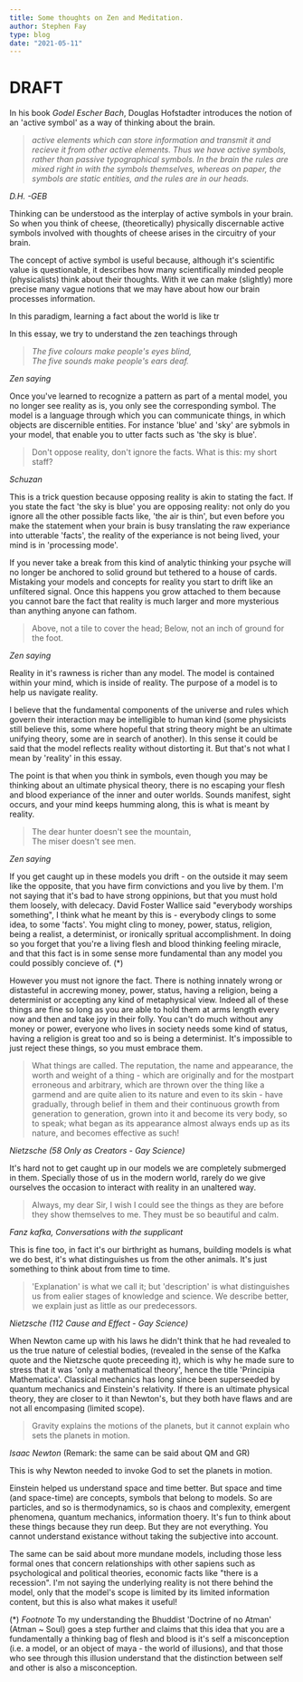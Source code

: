 ```yaml
---
title: Some thoughts on Zen and Meditation.
author: Stephen Fay
type: blog
date: "2021-05-11"
---
```


# DRAFT 

In his book <i>Godel Escher Bach</i>, Douglas Hofstadter introduces the notion of an 'active symbol' as a way of thinking about the brain. 

> <i>active elements which can store information and transmit it and recieve it from other active elements. Thus we have active symbols, rather than passive typographical symbols. In the brain the rules are mixed right in with the symbols themselves, whereas on paper, the symbols are static entities, and the rules are in our heads. </i>

<i>D.H. -GEB</i>

Thinking can be understood as the interplay of active symbols in your brain. So when you think of cheese, (theoretically) physically discernable active symbols involved with thoughts of cheese arises in the circuitry of your brain. 

The concept of active symbol is useful because, although it's scientific value is questionable, it describes how many scientifically minded people (physicalists) think about their thoughts. With it we can make (slightly) more precise many vague notions that we may have about how our brain processes information.

In this paradigm, learning a fact about the world is like tr

In this essay, we try to understand the zen teachings through

> <i>The five colours make people's eyes blind,\
> The five sounds make people's ears deaf.</i> 

*Zen saying*

Once you've learned to recognize a pattern as part of a mental model, you no longer see reality as is, you only see the corresponding symbol. The model is a language through which you can communicate things, in which objects are discernible entities. For instance 'blue' and 'sky' are sybmols in your model, that enable you to utter facts such as 'the sky is blue'.

> Don't oppose reality, don't ignore the facts. What is this: my short staff?

*Schuzan*

This is a trick question because opposing reality is akin to stating the fact. If you state the fact 'the sky is blue' you are opposing reality: not only do you ignore all the other possible facts like, 'the air is thin', but even before you make the statement when your brain is busy translating the raw experiance into utterable 'facts', the reality of the experiance is not being lived, your mind is in 'processing mode'. 

If you never take a break from this kind of analytic thinking your psyche will no longer be anchored to solid ground but tethered to a house of cards. Mistaking your models and concepts for reality you start to drift like an unfiltered signal. Once this happens you grow attached to them because you cannot bare the fact that reality is much larger and more mysterious than anything anyone can fathom. 

> Above, not a tile to cover the head; Below, not an inch of ground for the foot. 

*Zen saying*

Reality in it's rawness is richer than any model. The model is contained within your mind, which is inside of reality. The purpose of a model is to help us navigate reality. 

I believe that the fundamental components of the universe and rules which govern their interaction may be intelligible to human kind (some physicists still believe this, some where hopeful that string theory might be an ultimate unifying theory, some are in search of another). In this sense it could be said that the model reflects reality without distorting it. But that's not what I mean by 'reality' in this essay. 

The point is that when you think in symbols, even though you may be thinking about an ultimate physical theory, there is no escaping your flesh and blood experiance of the inner and outer worlds. Sounds manifest, sight occurs, and your mind keeps humming along, this is what is meant by reality. 

> The dear hunter doesn't see the mountain,\
> The miser doesn't see men. 

*Zen saying*

If you get caught up in these models you drift - on the outside it may seem like the opposite, that you have firm convictions and you live by them. I'm not saying that it's bad to have strong oppinions, but that you must hold them loosely, with delecacy. David Foster Wallice said "everybody worships something", I think what he meant by this is - everybody clings to some idea, to some 'facts'. You might cling to money, power, status, religion, being a realist, a determinist, or ironically spritual accomplishment. In doing so you forget that you're a living flesh and blood thinking feeling miracle, and that this fact is in some sense more fundamental than any model you could possibly concieve of. (\*)

However you must not ignore the fact. There is nothing innately wrong or distasteful in accrewing money, power, status, having a religion, being a determinist or accepting any kind of metaphysical view. Indeed all of these things are fine so long as you are able to hold them at arms length every now and then and take joy in their folly. You can't do much without any money or power, everyone who lives in society needs some kind of status, having a religion is great too and so is being a determinist. It's impossible to just reject these things, so you must embrace them. 

> What things are called. The reputation, the name and appearance, the worth and weight of a thing - which are originally and for the mostpart erroneous and arbitrary, which are thrown over the thing like a garmend and are quite alien to its nature and even to its skin - have gradually, through belief in them and their continuous growth from generation to generation, grown into it and become its very body, so to speak; what began as its appearance almost always ends up as its nature, and becomes effective as such! 

*Nietzsche (58 Only as Creators - Gay Science)*

It's hard not to get caught up in our models we are completely submerged in them. Specially those of us in the modern world, rarely do we give ourselves the occasion to interact with reality in an unaltered way. 

> Always, my dear Sir, I wish I could see the things as they are before they show themselves to me. They must be so beautiful and calm.

*Fanz kafka, Conversations with the supplicant*

This is fine too, in fact it's our birthright as humans, building models is what we do best, it's what distinguishes us from the other animals. It's just something to think about from time to time. 

> 'Explanation' is what we call it; but 'description' is what distinguishes us from ealier stages of knowledge and science. We describe better, we explain just as little as our predecessors. 

*Nietzsche (112 Cause and Effect - Gay Science)*

When Newton came up with his laws he didn't think that he had revealed to us the true nature of celestial bodies, (revealed in the sense of the Kafka quote and the Nietzsche quote preceeding it), which is why he made sure to stress that it was 'only a mathematical theory', hence the title 'Principia Mathematica'. Classical mechanics has long since been superseeded by quantum mechanics and Einstein's relativity. If there is an ultimate physical theory, they are closer to it than Newton's, but they both have flaws and are not all encompasing (limited scope).

> Gravity explains the motions of the planets, but it cannot explain who sets the planets in motion.

*Isaac Newton* (Remark: the same can be said about QM and GR)

This is why Newton needed to invoke God to set the planets in motion.

Einstein helped us understand space and time better. But space and time (and space-time) are concepts, symbols that belong to models. So are particles, and so is thermodynamics, so is chaos and complexity, emergent phenomena, quantum mechanics, information thoery. It's fun to think about these things because they run deep. But they are not everything. You cannot understand existance without taking the subjective into account.

The same can be said about more mundane models, including those less formal ones that concern relationships with other sapiens such as psychological and political theories, economic facts like "there is a recession". I'm not saying the underlying reality is not there behind the model, only that the model's scope is limited by its limited information content, but this is also what makes it useful!


(\*) *Footnote* To my understanding the Bhuddist 'Doctrine of no Atman' (Atman ~ Soul) goes a step further and claims that this idea that you are a fundamentally a thinking bag of flesh and blood is it's self a misconception (i.e. a model, or an object of maya - the world of illusions), and that those who see through this illusion understand that the distinction between self and other is also a misconception.

